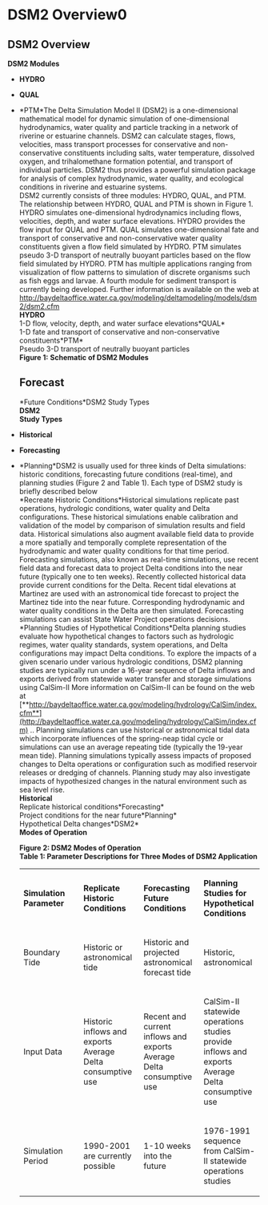 # DSM2 Overview0

## DSM2 Overview

**DSM2 Modules**

-   **HYDRO**

-   **QUAL**

-   \*PTM\*The Delta Simulation Model II (DSM2) is a one-dimensional
    mathematical model for dynamic simulation of one-dimensional
    hydrodynamics, water quality and particle tracking in a network of
    riverine or estuarine channels. DSM2 can calculate stages, flows,
    velocities, mass transport processes for conservative and
    non-conservative constituents including salts, water temperature,
    dissolved oxygen, and trihalomethane formation potential, and
    transport of individual particles. DSM2 thus provides a powerful
    simulation package for analysis of complex hydrodynamic, water
    quality, and ecological conditions in riverine and estuarine
    systems.  
    DSM2 currently consists of three modules: HYDRO, QUAL, and PTM. The
    relationship between HYDRO, QUAL and PTM is shown in Figure 1. HYDRO
    simulates one-dimensional hydrodynamics including flows, velocities,
    depth, and water surface elevations. HYDRO provides the flow input
    for QUAL and PTM. QUAL simulates one-dimensional fate and transport
    of conservative and non-conservative water quality constituents
    given a flow field simulated by HYDRO. PTM simulates pseudo 3-D
    transport of neutrally buoyant particles based on the flow field
    simulated by HYDRO. PTM has multiple applications ranging from
    visualization of flow patterns to simulation of discrete organisms
    such as fish eggs and larvae. A fourth module for sediment transport
    is currently being developed. Further information is available on
    the web at
    <http://baydeltaoffice.water.ca.gov/modeling/deltamodeling/models/dsm2/dsm2.cfm>  
    **HYDRO**  
    1-D flow, velocity, depth, and water surface elevations\*QUAL\*  
    1-D fate and transport of conservative and non-conservative
    constituents\*PTM\*  
    Pseudo 3-D transport of neutrally buoyant particles  
    **Figure 1:** **Schematic of DSM2 Modules**  

    ## **Forecast**

    \*Future Conditions\*DSM2 Study Types  
    **DSM2**  
    **Study Types**

-   **Historical**

-   **Forecasting**

-   \*Planning\*DSM2 is usually used for three kinds of Delta
    simulations: historic conditions, forecasting future conditions
    (real-time), and planning studies (Figure 2 and Table 1). Each type
    of DSM2 study is briefly described below  
    \*Recreate Historic Conditions\*Historical simulations replicate
    past operations, hydrologic conditions, water quality and Delta
    configurations. These historical simulations enable calibration and
    validation of the model by comparison of simulation results and
    field data. Historical simulations also augment available field data
    to provide a more spatially and temporally complete representation
    of the hydrodynamic and water quality conditions for that time
    period.  
    Forecasting simulations, also known as real-time simulations, use
    recent field data and forecast data to project Delta conditions into
    the near future (typically one to ten weeks). Recently collected
    historical data provide current conditions for the Delta. Recent
    tidal elevations at Martinez are used with an astronomical tide
    forecast to project the Martinez tide into the near future.
    Corresponding hydrodynamic and water quality conditions in the Delta
    are then simulated. Forecasting simulations can assist State Water
    Project operations decisions.  
    \*Planning Studies of Hypothetical Conditions\*Delta planning
    studies evaluate how hypothetical changes to factors such as
    hydrologic regimes, water quality standards, system operations, and
    Delta configurations may impact Delta conditions. To explore the
    impacts of a given scenario under various hydrologic conditions,
    DSM2 planning studies are typically run under a 16-year sequence of
    Delta inflows and exports derived from statewide water transfer and
    storage simulations using CalSim-II More information on CalSim-II
    can be found on the web at
    [**http://baydeltaoffice.water.ca.gov/modeling/hydrology/CalSim/index.cfm**](http://baydeltaoffice.water.ca.gov/modeling/hydrology/CalSim/index.cfm)
    .. Planning simulations can use historical or astronomical tidal
    data which incorporate influences of the spring-neap tidal cycle or
    simulations can use an average repeating tide (typically the 19-year
    mean tide). Planning simulations typically assess impacts of
    proposed changes to Delta operations or configuration such as
    modified reservoir releases or dredging of channels. Planning study
    may also investigate impacts of hypothesized changes in the natural
    environment such as sea level rise.  
    **Historical**  
    Replicate historical conditions\*Forecasting\*  
    Project conditions for the near future\*Planning\*  
    Hypothetical Delta changes\*DSM2\*  
    **Modes of Operation**  
      
      
      
      
      
      
      
      
      
      
      
    **Figure 2: DSM2 Modes of Operation**  
    **Table 1: Parameter Descriptions for Three Modes of DSM2
    Application**
    <div class="table-wrap">

    <table class="confluenceTable">
    <colgroup>
    <col style="width: 25%" />
    <col style="width: 25%" />
    <col style="width: 25%" />
    <col style="width: 25%" />
    </colgroup>
    <tbody>
    <tr class="odd">
    <td class="confluenceTd"><p><strong>Simulation Parameter</strong></p></td>
    <td class="confluenceTd"><p><strong>Replicate Historic Conditions</strong></p></td>
    <td class="confluenceTd"><p><strong>Forecasting Future Conditions</strong></p></td>
    <td class="confluenceTd"><p><strong>Planning Studies for Hypothetical Conditions</strong></p></td>
    </tr>
    <tr class="even">
    <td class="confluenceTd"><p>Boundary Tide</p></td>
    <td class="confluenceTd"><p>Historic or astronomical tide</p></td>
    <td class="confluenceTd"><p>Historic and projected astronomical forecast tide</p></td>
    <td class="confluenceTd"><p>Historic, astronomical</p></td>
    </tr>
    <tr class="odd">
    <td class="confluenceTd"><p>Input Data</p></td>
    <td class="confluenceTd"><p>Historic inflows and exports<br />
    Average Delta consumptive use</p></td>
    <td class="confluenceTd"><p>Recent and current inflows and exports<br />
    Average Delta consumptive use</p></td>
    <td class="confluenceTd"><p>CalSim-II statewide operations studies provide inflows and exports<br />
    Average Delta consumptive use</p></td>
    </tr>
    <tr class="even">
    <td class="confluenceTd"><p>Simulation Period</p></td>
    <td class="confluenceTd"><p>1990-2001 are currently possible</p></td>
    <td class="confluenceTd"><p>1-10 weeks into the future</p></td>
    <td class="confluenceTd"><p>1976-1991 sequence from CalSim-II statewide operations studies</p></td>
    </tr>
    </tbody>
    </table>

    </div>

      

